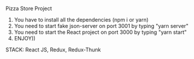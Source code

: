 Pizza Store Project

1. You have to install all the dependencies (npm i or yarn)
2. You need to start fake json-server on port 3001 by typing "yarn server"
3. You need to start the React project on port 3000 by typing "yarn start"
4. ENJOY))

STACK:
React JS, Redux, Redux-Thunk
